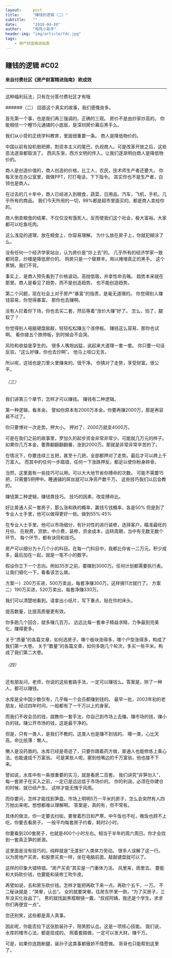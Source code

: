 ```yaml
---
layout:     post
title:      "赚钱的逻辑（二）"
subtitle:   ""
date:       "2018-04-30"
author:     "矩阵小助手"
header-img: "img/article/fdc.jpg"
tags:
    - 房产财富精进指南
---
```


## 赚钱的逻辑 #C02
#### 来自付费社区《房产财富精进指南》 欧成效

-------

这种福利玩法，只有在分答付费社区才有哦

######（二）
回首这个真实的故事，我们感慨良多。

首先第一个事，也是我们再三强调的。正确的三观。 房价不是由炒家炒高的。 你能相信一个睡15元通铺的小底层，是深圳房价幕后黑手么。

我们从小受的正统学科教育，里面很重要一条。 商人是降低物价的。

中国以前有投机倒把罪，割资本主义的尾巴，仇视商人。可是改革开放之后，这些恶法逐渐都取消了。 西风东渐，西方文明的传入，让我们逐渐明白商人是降低物价的。

商人是创造价值的，商人创造的价格，比工人，农民，技术师生产者还要大。 你每天坐在办公室里，做做PPT，打打电话，下下指令。 其实你也不是生产者，白领也是商人。

在过去的几十年中，商人已经进入到粮食，蔬菜，日用品，汽车，飞机，手机，几乎所有的商品。 我们今天所用的一切，99%都是超市里面买的。都是商人卖给你的。

商人倒卖粮食的结果，不仅仅没有饿死人。反而使我们这个社会，极大富裕。大家都可以吃鱼吃肉。

这么浅显的道理，放在粮食上，你容易理解。 为什么放在房子上，你就犯糊涂了么。

没有任何一个经济学家站台，认为房价是“炒上去”的。 几乎所有的经济学家一致都同意，炒楼是降低房价的。
购房只是一个替罪羊。用以掩埋真正的黑手。 这个黑锅，我们不背。

事实上，是商人预先看到了价格波动。高抛低吸，并拿性命去赌。 趋势本来就在那里。商人是看见了趋势，而不是创造趋势。 也不能创造趋势。

第二个问题，现在社会上对于房产“暴富”的指责，是毫无道理的。 你觉得别人赚钱容易，你觉得暴富。 那你也去赚啊。

没有人拦着你下场，你也去买二套，然后等着“涨价大赚”好了。 怎么，怕了，腿软了？

你觉得别人电脑键盘敲敲，轻轻松松赚五个涨停板。 赚钱这么容易，那你也试啊。 看你接五个跌停板，到时候会不会哭。

风险和收益是孪生的。 很多人嘴炮凶猛，说起来大道理一套一套。 你只要一句话反驳，“这么好赚，你也去炒啊”。 他马上哑口无言。

所以呢，这钱也是刀里火里赚来的。很干净。 你猜对了走势，享受财富。很公平。


###### （三）
我们讲第三个章节，怎样才可以赚钱。 赚钱有二种逻辑。

第一种逻辑，看本金。 譬如你原本有2000万本金。你要再赚2000万，那是再容易不过了。

你只要博对一次走势。押大小。 押对了，2000万就变4000万。

可是在我们之前的故事里，罗加久的起步资金非常非常少。可能就几万元的样子。 如果你几万本金，要靠翻翻翻翻番，涨到2000万。那就是非常非常辛苦的了。

在情况下，你要连续三五把，甚至十几把，全部都押对了走势。最后才可以跨上千万富人。 而其中的任何一步踏错，任何一下涨跌押反，都足以使你粉身碎骨。

当然，这里面有一些技巧可以用。可以大大地节省你搏命的次数。 可能不需要15把，只需要5把押中。睡通铺的屌丝就可以净资产数千万。 这些技巧我们以后会教的。

赚钱第二种逻辑，赚钱靠技巧。 技巧的因素，改变搏命比。

好比普通人买一套房子，那么涨和跌的概率，赢钱亏钱概率，各是50% 但是到了专业人士手里，他可以做得更好一些。做到55%:45%

在专业人士手里。他可以市场细分，有针对性的进行装修，选择客户，瞄准最旺的月份。 在税费，贷款，中介费，装修，资金成本，运转周期，当中有无数无数个环节。 每个环节，都有诀窍和技巧。

房产可以细分为十几个小的科目。在每一门科目中，我都比你省一二万元。积少成多，最后加在一起，就是一笔不小的数字。

假设你立下一个志向。例如35岁之前，要赚到3000万。任何计划都需要执行表。让我们细化一下，看看该怎么做。

方案一）200万买进，500万卖出，每套净赚300万。这样搞11次就行了。
方案二）190万买进，520万卖出，每套净赚330万。

我们可以清楚地看到。请拿出小纸片，写下重点，贴在你的床头。

提高数量，比提高质量更有效。

你多跑几个回合，就多赚几百万。 远远比每一套单子精益求精，力争最到完美化，赚得更多。

关于“质量”的各篇文章，如何选房子，哪个板块涨得多，哪个户型涨得多，构成了我们第一大卷。 关于“数量”的各篇文章，如何多跑几个轮次，多买一些平米。构成了我们第二大卷。


###### （四）
还有朋友问，老师，你说的这些套路手法，一定可以赚钱么。答案是，除了一种人，都可以赚钱。

水库是全中国少数仅有，几乎每一个会员都赚到钱的。 最早一批，2003年初的老朋友，经过四年时间，一般都有了一千万以上的身家。

而我们不收会员的钱，就教你一套手法，你自己到市场上去赚。赚市场的钱，赚小白的钱。赚公开市场的钱，这是最干净的。

但是，只有一类人，是我们不教的。这类人也是赚不到钱的。 哪一类，心比天高，命比纸薄：懒人。

懒人是没药救的。水库已经是奇迹了，只要你跟着药方做，普通人也能修炼上乘心法。也能速成千万富翁。 可是某些人呢，塞到他嘴边的千万富翁，他也接不下来。

譬如说，水库中有一条很重要的实习，就是看房二百套。 我们讲究“非笋勿入”，每一套房子在买入之前，一定已是远远低于市场价的。 你的利润，必须在你建仓的时候，就已经产生。 这样才能无愧于风雨。

而你要问，怎样才能找到笋盘。市场上明明5万一平米的房子，怎么会突然有人四万抛出来呢。想想都难以理解啊。 答案是，真的有，但不常有。

具体的做法，你一定要去扫街。要冒着烈日和严寒，中午饭也不吃，晚饭也顾不上吃，你要去看房子。 一般平均每套房子约看，耗时2小时。

你要看到200套房子，也就是400个小时左右。相当于半年的周六周日。你才会找到一套真正笋的房源。

这里面是没有技巧的。纯粹就是“无差别”人类体力劳动。 很多人误解了这一行。以为房地产买卖，和股票买卖一样，坐在电脑前面，敲敲键盘就可以了。

这样的印象大错特错。“房产买卖”其实是一门重体力活。 风里来，雨里去。 要能和大妈砍价钱，也要能和装修工吹牛皮。

再譬如说，去和房东砍价钱。怎样才能把再砍下来一点。再砍个五千，一万。 不二秘诀就是：“哭晕，认怂”。
女的就要哭晕。往房东怀里一倒，“为了买房子，三年没买化妆品了”。 男的就找副黑框眼镜一戴，“叔叔阿姨，我还是个学生。求求你们再便宜一点”。

您还别笑，这些都是真人真事。

因此呢，你能否拉下这张脸装孙子，陪笑脸认怂。这是一项核心技能。 我们说，水库的楼市心法，都是现成的。 照着套路做，一定可以发大财。赚千万。

可是，如果你连跑断腿，装孙子这类事都傲娇不情愿做。 哥哥也只能帮到这里了。





